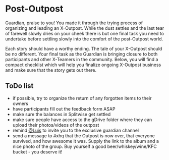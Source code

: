 # Post-Outpost

Guardian, praise to you! You made it through the trying process of organizing and leading an X-Outpost. While the dust settles and the last tear of farewell slowly dries on your cheek there is but one final task you need to undertake before settling slowly into the comfort of the post-Outpost world.

Each story should have a worthy ending. The tale of your X-Outpost should be no different. Your final task as the Guardian is bringing closure to both participants and other X-Teamers in the community. Below, you will find a compact checklist which will help you finalize ongoing X-Outpost business and make sure that the story gets out there.

## ToDo list

* if possible, try to organize the return of any forgotten items to their owners
* have participants fill out the feedback form ASAP
* make sure the balances in Splitwise get settled
* make sure people have access to the gDrive folder where they can upload their photos/videos of the outpost
* remind [@Luis](https://x-team.slack.com/messages/ULCRZLN95) to invite you to the exclusive guardian channel
* send a message to \#xhq that the Outpost is now over, that everyone survived, and how awesome it was. Supply the link to the album and a nice photo of the group. Buy yourself a good beer/whiskey/wine/KFC bucket - you deserve it!

